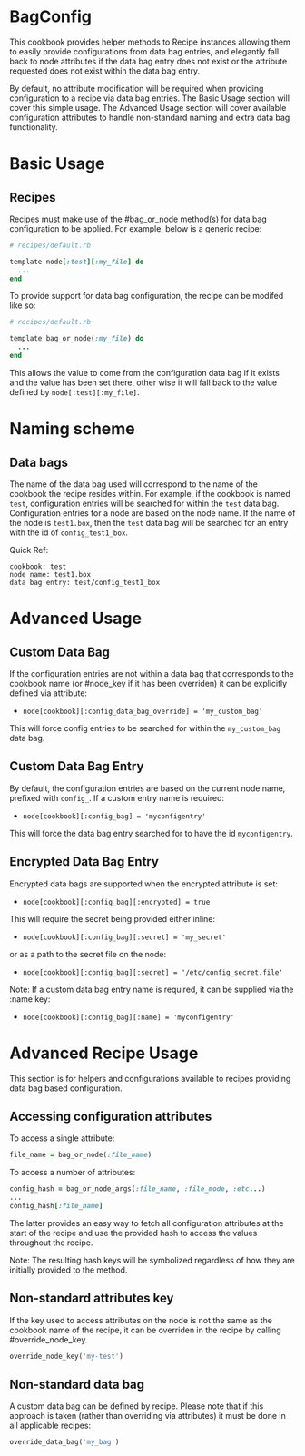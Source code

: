 BagConfig
=========

This cookbook provides helper methods to Recipe instances allowing them to easily
provide configurations from data bag entries, and elegantly fall back to node
attributes if the data bag entry does not exist or the attribute requested does
not exist within the data bag entry.

By default, no attribute modification will be required when providing configuration
to a recipe via data bag entries. The Basic Usage section will cover this simple
usage. The Advanced Usage section will cover available configuration attributes
to handle non-standard naming and extra data bag functionality.

Basic Usage
===========

Recipes
-------

Recipes must make use of the #bag_or_node method(s) for data bag configuration to
be applied. For example, below is a generic recipe:

```ruby
# recipes/default.rb

template node[:test][:my_file] do
  ...
end
```

To provide support for data bag configuration, the recipe can be modifed like so:

```ruby
# recipes/default.rb

template bag_or_node(:my_file) do
  ...
end
```

This allows the value to come from the configuration data bag if it exists and
the value has been set there, other wise it will fall back to the value defined
by `node[:test][:my_file]`.

Naming scheme
=============

Data bags
---------

The name of the data bag used will correspond to the name of the cookbook the
recipe resides within. For example, if the cookbook is named `test`, configuration
entries will be searched for within the `test` data bag. Configuration entries
for a node are based on the node name. If the name of the node is `test1.box`,
then the `test` data bag will be searched for an entry with the id of `config_test1_box`.

Quick Ref:

```
cookbook: test
node name: test1.box
data bag entry: test/config_test1_box
```

Advanced Usage
==============

Custom Data Bag
---------------

If the configuration entries are not within a data bag that corresponds to the
cookbook name (or #node_key if it has been overriden) it can be explicitly defined
via attribute:

* `node[cookbook][:config_data_bag_override] = 'my_custom_bag'`

This will force config entries to be searched for within the `my_custom_bag` data bag.

Custom Data Bag Entry
---------------------

By default, the configuration entries are based on the current node name, prefixed
with `config_`. If a custom entry name is required:

* `node[cookbook][:config_bag] = 'myconfigentry'`

This will force the data bag entry searched for to have the id `myconfigentry`.

Encrypted Data Bag Entry
------------------------

Encrypted data bags are supported when the encrypted attribute is set:

* `node[cookbook][:config_bag][:encrypted] = true`

This will require the secret being provided either inline:

* `node[cookbook][:config_bag][:secret] = 'my_secret'`

or as a path to the secret file on the node:

* `node[cookbook][:config_bag][:secret] = '/etc/config_secret.file'`

Note: If a custom data bag entry name is required, it can be supplied via the
:name key:

* `node[cookbook][:config_bag][:name] = 'myconfigentry'`

Advanced Recipe Usage
=====================

This section is for helpers and configurations available to recipes providing
data bag based configuration.

Accessing configuration attributes
----------------------------------

To access a single attribute:

```ruby
file_name = bag_or_node(:file_name)
```

To access a number of attributes:

```ruby
config_hash = bag_or_node_args(:file_name, :file_mode, :etc...)
...
config_hash[:file_name]
```

The latter provides an easy way to fetch all configuration attributes at the
start of the recipe and use the provided hash to access the values throughout
the recipe. 

Note: The resulting hash keys will be symbolized regardless of how they are
initially provided to the method.

Non-standard attributes key
---------------------------

If the key used to access attributes on the node is not the same as the cookbook
name of the recipe, it can be overriden in the recipe by calling #override_node_key.

```ruby
override_node_key('my-test')
```
Non-standard data bag
---------------------

A custom data bag can be defined by recipe. Please note that if this approach is
taken (rather than overriding via attributes) it must be done in all applicable
recipes:

```ruby
override_data_bag('my_bag')
```


